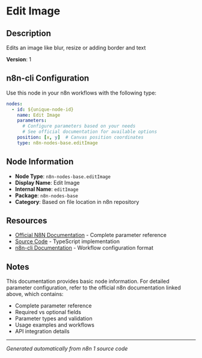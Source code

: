 # Edit Image

## Description

Edits an image like blur, resize or adding border and text

**Version**: 1

## n8n-cli Configuration

Use this node in your n8n workflows with the following type:

```yaml
nodes:
  - id: ${unique-node-id}
    name: Edit Image
    parameters:
      # Configure parameters based on your needs
      # See official documentation for available options
    position: [x, y]  # Canvas position coordinates
    type: n8n-nodes-base.editImage
```

## Node Information

- **Node Type**: `n8n-nodes-base.editImage`
- **Display Name**: Edit Image
- **Internal Name**: `editImage`
- **Package**: `n8n-nodes-base`
- **Category**: Based on file location in n8n repository

## Resources

- [Official N8N Documentation](https://docs.n8n.io/integrations/builtin/app-nodes/n8n-nodes-base.editimage/) - Complete parameter reference
- [Source Code](https://github.com/n8n-io/n8n/blob/master/packages/nodes-base/nodes/EditImage/EditImage.node.ts) - TypeScript implementation
- [n8n-cli Documentation](https://github.com/edenreich/n8n-cli) - Workflow configuration format

## Notes

This documentation provides basic node information. For detailed parameter configuration, 
refer to the official n8n documentation linked above, which contains:

- Complete parameter reference
- Required vs optional fields
- Parameter types and validation
- Usage examples and workflows
- API integration details

---
*Generated automatically from n8n 1 source code*

